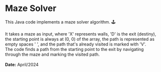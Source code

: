 # Maze Solver
This Java code implements a maze solver algorithm. 🕹
<br><br>
It takes a maze as input, where 'X' represents walls, 'D' is the exit (destiny), the starting point is always at (0, 0) of the array, the path is represented as empty spaces ' ', and the path that's already visited is marked with 'V'.<br> 
The code finds a path from the starting point to the exit by navigating through the maze and marking the visited path.
<br><br>
**Date:** April/2024
